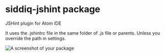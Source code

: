 # siddiq-jshint package

JSHint plugin for Atom IDE

It uses the .jshintrc file in the same folder of .js file or parents. Unless you override the path in settings.

![A screenshot of your package](https://f.cloud.github.com/assets/69169/2290250/c35d867a-a017-11e3-86be-cd7c5bf3ff9b.gif)
